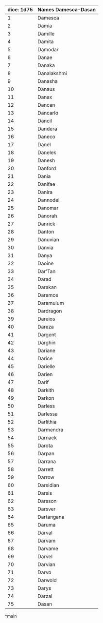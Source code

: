 | dice: 1d75 | Names Damesca-Dasan|
| ---- | ---- |
|1|Damesca|
|2|Damia|
|3|Damille|
|4|Damita|
|5|Damodar|
|6|Danae|
|7|Danaka|
|8|Danalakshmi|
|9|Danasha|
|10|Danaus|
|11|Danax|
|12|Dancan|
|13|Dancarlo|
|14|Dancil|
|15|Dandera|
|16|Daneco|
|17|Danel|
|18|Danelek|
|19|Danesh|
|20|Danford|
|21|Dania|
|22|Danifae|
|23|Danira|
|24|Dannodel|
|25|Danomar|
|26|Danorah|
|27|Danrick|
|28|Danton|
|29|Danuvian|
|30|Danvia|
|31|Danya|
|32|Daoine|
|33|Dar'Tan|
|34|Darad|
|35|Darakan|
|36|Daramos|
|37|Daramulum|
|38|Dardragon|
|39|Dareios|
|40|Dareza|
|41|Dargent|
|42|Darghin|
|43|Dariane|
|44|Darice|
|45|Darielle|
|46|Darien|
|47|Darif|
|48|Darkith|
|49|Darkon|
|50|Darless|
|51|Darlessa|
|52|Darlithia|
|53|Darmendra|
|54|Darnack|
|55|Darota|
|56|Darpan|
|57|Darrana|
|58|Darrett|
|59|Darrow|
|60|Darsidian|
|61|Darsis|
|62|Darsson|
|63|Darsver|
|64|Dartangana|
|65|Daruma|
|66|Darval|
|67|Darvam|
|68|Darvame|
|69|Darvel|
|70|Darvian|
|71|Darvo|
|72|Darwold|
|73|Darys|
|74|Darzal|
|75|Dasan|
^main
